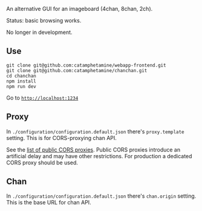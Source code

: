 An alternative GUI for an imageboard (4chan, 8chan, 2ch).

Status: basic browsing works.

No longer in development.

## Use

```
git clone git@github.com:catamphetamine/webapp-frontend.git
git clone git@github.com:catamphetamine/chanchan.git
cd chanchan
npm install
npm run dev
```

Go to [`http://localhost:1234`](http://localhost:1234)

## Proxy

In `./configuration/configuration.default.json` there's `proxy.template` setting. This is for CORS-proxying chan API.

See the [list of public CORS proxies](https://gist.github.com/jimmywarting/ac1be6ea0297c16c477e17f8fbe51347). Public CORS proxies introduce an artificial delay and may have other restrictions. For production a dedicated CORS proxy should be used.

## Chan

In `./configuration/configuration.default.json` there's `chan.origin` setting. This is the base URL for chan API.